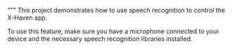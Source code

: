 
"""
This project demonstrates how to use speech recognition to control the X-Haven app.

To use this feature, make sure you have a microphone connected to your device and the necessary speech recognition libraries installed.
